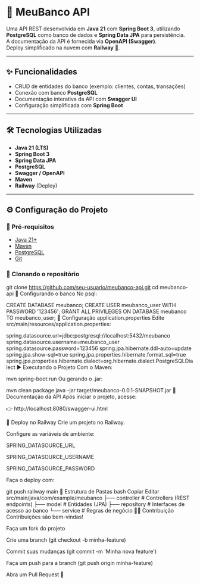 # 🏦 MeuBanco API

Uma API REST desenvolvida em **Java 21** com **Spring Boot 3**, utilizando **PostgreSQL** como banco de dados e **Spring Data JPA** para persistência.  
A documentação da API é fornecida via **OpenAPI (Swagger)**.  
Deploy simplificado na nuvem com **Railway** 🚀.

---

## ✨ Funcionalidades
- CRUD de entidades do banco (exemplo: clientes, contas, transações)
- Conexão com banco **PostgreSQL**
- Documentação interativa da API com **Swagger UI**
- Configuração simplificada com **Spring Boot**

---

## 🛠️ Tecnologias Utilizadas
- **Java 21 (LTS)**
- **Spring Boot 3**
- **Spring Data JPA**
- **PostgreSQL**
- **Swagger / OpenAPI**
- **Maven**
- **Railway** (Deploy)

---

## ⚙️ Configuração do Projeto

### 🔹 Pré-requisitos
- [Java 21+](https://adoptium.net/)
- [Maven](https://maven.apache.org/)
- [PostgreSQL](https://www.postgresql.org/)
- [Git](https://git-scm.com/)

### 🔹 Clonando o repositório

git clone https://github.com/seu-usuario/meubanco-api.git
cd meubanco-api
🔹 Configurando o banco
No psql:

CREATE DATABASE meubanco;
CREATE USER meubanco_user WITH PASSWORD '123456';
GRANT ALL PRIVILEGES ON DATABASE meubanco TO meubanco_user;
🔹 Configuração application.properties
Edite src/main/resources/application.properties:

spring.datasource.url=jdbc:postgresql://localhost:5432/meubanco
spring.datasource.username=meubanco_user
spring.datasource.password=123456
spring.jpa.hibernate.ddl-auto=update
spring.jpa.show-sql=true
spring.jpa.properties.hibernate.format_sql=true
spring.jpa.properties.hibernate.dialect=org.hibernate.dialect.PostgreSQLDialect
▶️ Executando o Projeto
Com o Maven:

mvn spring-boot:run
Ou gerando o .jar:

mvn clean package
java -jar target/meubanco-0.0.1-SNAPSHOT.jar
📖 Documentação da API
Após iniciar o projeto, acesse:

👉 http://localhost:8080/swagger-ui.html

🚀 Deploy no Railway
Crie um projeto no Railway.

Configure as variáveis de ambiente:

SPRING_DATASOURCE_URL

SPRING_DATASOURCE_USERNAME

SPRING_DATASOURCE_PASSWORD

Faça o deploy com:

git push railway main
📌 Estrutura de Pastas
bash
Copiar
Editar
src/main/java/com/example/meubanco
 ├── controller   # Controllers (REST endpoints)
 ├── model        # Entidades (JPA)
 ├── repository   # Interfaces de acesso ao banco
 └── service      # Regras de negócio
👨‍💻 Contribuição
Contribuições são bem-vindas!

Faça um fork do projeto

Crie uma branch (git checkout -b minha-feature)

Commit suas mudanças (git commit -m 'Minha nova feature')

Faça um push para a branch (git push origin minha-feature)

Abra um Pull Request 🎉
